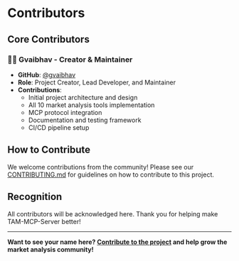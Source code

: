# Contributors

## Core Contributors

### 👨‍💻 Gvaibhav - Creator & Maintainer
- **GitHub**: [@gvaibhav](https://github.com/gvaibhav)
- **Role**: Project Creator, Lead Developer, and Maintainer
- **Contributions**: 
  - Initial project architecture and design
  - All 10 market analysis tools implementation
  - MCP protocol integration
  - Documentation and testing framework
  - CI/CD pipeline setup

## How to Contribute

We welcome contributions from the community! Please see our [CONTRIBUTING.md](CONTRIBUTING.md) for guidelines on how to contribute to this project.

## Recognition

All contributors will be acknowledged here. Thank you for helping make TAM-MCP-Server better!

---

**Want to see your name here? [Contribute to the project](CONTRIBUTING.md) and help grow the market analysis community!**

